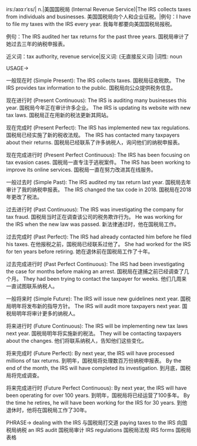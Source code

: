 irs:/aɪɑːrˈɛs/| n.|美国国税局 (Internal Revenue Service)|The IRS collects taxes from individuals and businesses. 美国国税局向个人和企业征税。|例句：I have to file my taxes with the IRS every year. 我每年都要向美国国税局报税。

例句：The IRS audited her tax returns for the past three years. 国税局审计了她过去三年的纳税申报表。

近义词：tax authority, revenue service|反义词: (无直接反义词) |词性: noun


USAGE->

一般现在时 (Simple Present):
The IRS collects taxes. 国税局征收税款。
The IRS provides tax information to the public.  国税局向公众提供税务信息。

现在进行时 (Present Continuous):
The IRS is auditing many businesses this year. 国税局今年正在审计许多企业。
The IRS is updating its website with new tax laws. 国税局正在用新的税法更新其网站。

现在完成时 (Present Perfect):
The IRS has implemented new tax regulations. 国税局已经实施了新的税收法规。
The IRS has contacted many taxpayers about their returns. 国税局已经联系了许多纳税人，询问他们的纳税申报表。

现在完成进行时 (Present Perfect Continuous):
The IRS has been focusing on tax evasion cases. 国税局一直专注于逃税案件。
The IRS has been working to improve its online services. 国税局一直在努力改进其在线服务。

一般过去时 (Simple Past):
The IRS audited my tax return last year. 国税局去年审计了我的纳税申报表。
The IRS changed the tax code in 2018. 国税局在2018年更改了税法。

过去进行时 (Past Continuous):
The IRS was investigating the company for tax fraud. 国税局当时正在调查该公司的税务欺诈行为。
He was working for the IRS when the new law was passed. 新法律通过时，他在国税局工作。


过去完成时 (Past Perfect):
The IRS had already contacted him before he filed his taxes. 在他报税之前，国税局已经联系过他了。
She had worked for the IRS for ten years before retiring.  她在退休前在国税局工作了十年。

过去完成进行时 (Past Perfect Continuous):
The IRS had been investigating the case for months before making an arrest. 国税局在逮捕之前已经调查了几个月。
They had been trying to contact the taxpayer for weeks.  他们几周来一直试图联系纳税人。

一般将来时 (Simple Future):
The IRS will issue new guidelines next year. 国税局明年将发布新的指导方针。
The IRS will audit more taxpayers next year. 国税局明年将审计更多的纳税人。

将来进行时 (Future Continuous):
The IRS will be implementing new tax laws next year. 国税局明年将实施新的税法。
They will be contacting taxpayers about the changes. 他们将联系纳税人，告知他们这些变化。

将来完成时 (Future Perfect):
By next year, the IRS will have processed millions of tax returns. 到明年，国税局将处理数百万份纳税申报表。
By the end of the month, the IRS will have completed its investigation. 到月底，国税局将完成调查。

将来完成进行时 (Future Perfect Continuous):
By next year, the IRS will have been operating for over 100 years. 到明年，国税局将已经运营了100多年。
By the time he retires, he will have been working for the IRS for 30 years. 到他退休时，他将在国税局工作了30年。



PHRASE->
dealing with the IRS  与国税局打交道
paying taxes to the IRS 向国税局纳税
an IRS audit 国税局审计
IRS regulations 国税局法规
IRS forms 国税局表格
